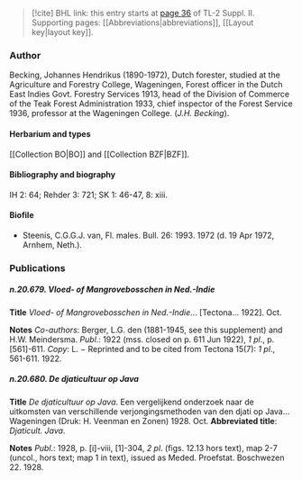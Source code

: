 > [!cite] BHL link: this entry starts at [page 36](https://www.biodiversitylibrary.org/item/103859#page/46/mode/1up) of TL-2 Suppl. II.
> Supporting pages: [[Abbreviations|abbreviations]], [[Layout key|layout key]].

### Author

Becking, Johannes Hendrikus (1890-1972), Dutch forester, studied at the Agriculture and Forestry College, Wageningen, Forest officer in the Dutch East Indies Govt. Forestry Services 1913, head of the Division of Commerce of the Teak Forest Administration 1933, chief inspector of the Forest Service 1936, professor at the Wageningen College. (*J.H. Becking*).

#### Herbarium and types

[[Collection BO|BO]] and [[Collection BZF|BZF]].

#### Bibliography and biography

IH 2: 64; Rehder 3: 721; SK 1: 46-47, 8: xiii.

#### Biofile

- Steenis, C.G.G.J. van, Fl. males. Bull. 26: 1993. 1972 (d. 19 Apr 1972, Arnhem, Neth.).

### Publications

##### n.20.679. Vloed- of Mangrovebosschen in Ned.-Indie

**Title**
*Vloed- of Mangrovebosschen in Ned.-Indie*... \[Tectona... 1922\]. Oct.

**Notes**
*Co-authors*: Berger, L.G. den (1881-1945, see this supplement) and H.W. Meindersma.
*Publ*.: 1922 (mss. closed on p. 611 Jun 1922), *1 pl*., p. \[561\]-611. *Copy*: L. − Reprinted and to be cited from Tectona 15(7): *1 pl*., 561-611. 1922.

##### n.20.680. De djaticultuur op Java

**Title**
*De djaticultuur op Java*. Een vergelijkend onderzoek naar de uitkomsten van verschillende verjongingsmethoden van den djati op Java... Wageningen (Druk: H. Veenman en Zonen) 1928. Oct.
**Abbreviated title**: *Djaticult. Java*.

**Notes**
*Publ*.: 1928, p. \[i\]-viii, \[1\]-304, *2 pl*. (figs. 12.13 hors text), map 2-7 (uncol., hors text; map 1 in text), issued as Meded. Proefstat. Boschwezen 22. 1928.

